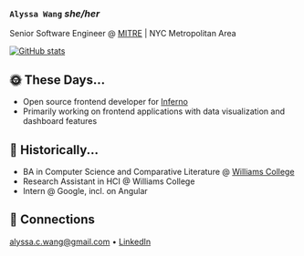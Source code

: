 ### `Alyssa Wang` *she/her*

Senior Software Engineer @ [MITRE](https://www.mitre.org/) | NYC Metropolitan Area

[![GitHub stats](https://github-readme-stats.vercel.app/api?username=AlyssaWang&hide=stars,issues&hide_rank=true&show=reviews,prs_merged&show_icons=true&theme=material-palenight)](https://github.com/anuraghazra/github-readme-stats)


## 🌞 These Days...

- Open source frontend developer for [Inferno](https://inferno.healthit.gov/) 
- Primarily working on frontend applications with data visualization and dashboard features

## 📜 Historically...

- BA in Computer Science and Comparative Literature @ [Williams College](https://www.williams.edu/)
- Research Assistant in HCI @ Williams College
- Intern @ Google, incl. on Angular

## 👭 Connections

alyssa.c.wang@gmail.com • [LinkedIn](https://www.linkedin.com/in/alyssacwang/)
